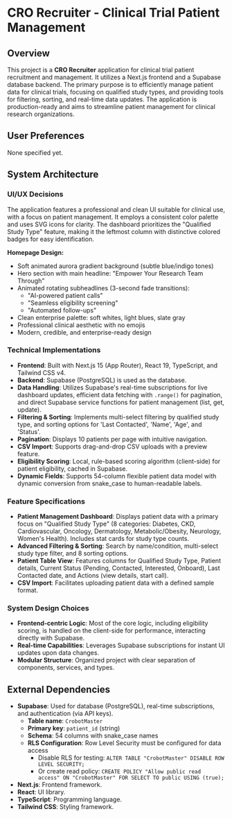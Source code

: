 # CRO Recruiter - Clinical Trial Patient Management

## Overview
This project is a **CRO Recruiter** application for clinical trial patient recruitment and management. It utilizes a Next.js frontend and a Supabase database backend. The primary purpose is to efficiently manage patient data for clinical trials, focusing on qualified study types, and providing tools for filtering, sorting, and real-time data updates. The application is production-ready and aims to streamline patient management for clinical research organizations.

## User Preferences
None specified yet.

## System Architecture

### UI/UX Decisions
The application features a professional and clean UI suitable for clinical use, with a focus on patient management. It employs a consistent color palette and uses SVG icons for clarity. The dashboard prioritizes the "Qualified Study Type" feature, making it the leftmost column with distinctive colored badges for easy identification.

**Homepage Design:**
- Soft animated aurora gradient background (subtle blue/indigo tones)
- Hero section with main headline: "Empower Your Research Team Through"
- Animated rotating subheadlines (3-second fade transitions):
  - "AI-powered patient calls"
  - "Seamless eligibility screening"
  - "Automated follow-ups"
- Clean enterprise palette: soft whites, light blues, slate gray
- Professional clinical aesthetic with no emojis
- Modern, credible, and enterprise-ready design

### Technical Implementations
- **Frontend**: Built with Next.js 15 (App Router), React 19, TypeScript, and Tailwind CSS v4.
- **Backend**: Supabase (PostgreSQL) is used as the database.
- **Data Handling**: Utilizes Supabase's real-time subscriptions for live dashboard updates, efficient data fetching with `.range()` for pagination, and direct Supabase service functions for patient management (list, get, update).
- **Filtering & Sorting**: Implements multi-select filtering by qualified study type, and sorting options for 'Last Contacted', 'Name', 'Age', and 'Status'.
- **Pagination**: Displays 10 patients per page with intuitive navigation.
- **CSV Import**: Supports drag-and-drop CSV uploads with a preview feature.
- **Eligibility Scoring**: Local, rule-based scoring algorithm (client-side) for patient eligibility, cached in Supabase.
- **Dynamic Fields**: Supports 54-column flexible patient data model with dynamic conversion from snake_case to human-readable labels.

### Feature Specifications
- **Patient Management Dashboard**: Displays patient data with a primary focus on "Qualified Study Type" (8 categories: Diabetes, CKD, Cardiovascular, Oncology, Dermatology, Metabolic/Obesity, Neurology, Women's Health). Includes stat cards for study type counts.
- **Advanced Filtering & Sorting**: Search by name/condition, multi-select study type filter, and 8 sorting options.
- **Patient Table View**: Features columns for Qualified Study Type, Patient details, Current Status (Pending, Contacted, Interested, Onboard), Last Contacted date, and Actions (view details, start call).
- **CSV Import**: Facilitates uploading patient data with a defined sample format.

### System Design Choices
- **Frontend-centric Logic**: Most of the core logic, including eligibility scoring, is handled on the client-side for performance, interacting directly with Supabase.
- **Real-time Capabilities**: Leverages Supabase subscriptions for instant UI updates upon data changes.
- **Modular Structure**: Organized project with clear separation of components, services, and types.

## External Dependencies
- **Supabase**: Used for database (PostgreSQL), real-time subscriptions, and authentication (via API keys).
  - **Table name**: `CrobotMaster`
  - **Primary key**: `patient_id` (string)
  - **Schema**: 54 columns with snake_case names
  - **RLS Configuration**: Row Level Security must be configured for data access
    - Disable RLS for testing: `ALTER TABLE "CrobotMaster" DISABLE ROW LEVEL SECURITY;`
    - Or create read policy: `CREATE POLICY "Allow public read access" ON "CrobotMaster" FOR SELECT TO public USING (true);`
- **Next.js**: Frontend framework.
- **React**: UI library.
- **TypeScript**: Programming language.
- **Tailwind CSS**: Styling framework.